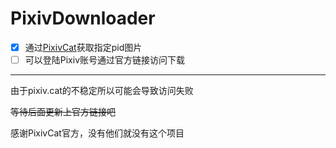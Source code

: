 # PixivDownloader

- [x] 通过[PixivCat](https://pixiv.cat/)获取指定pid图片
- [ ] 可以登陆Pixiv账号通过官方链接访问下载

---

由于pixiv.cat的不稳定所以可能会导致访问失败

~~等待后面更新上官方链接吧~~

感谢PixivCat官方，没有他们就没有这个项目